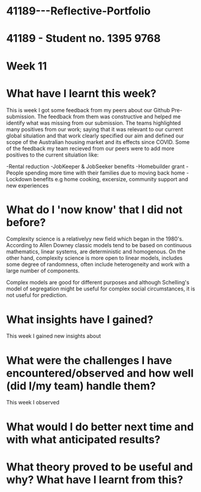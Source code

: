 # 41189---Reflective-Portfolio 

# 41189 - Student no. 1395 9768 

# Week 11

# What have I learnt this week? 

This is week I got some feedback from my peers about our Github Pre-submission. The feedback from them was constructive and helped me identify what was missing from our submission. The teams highlighted many positives from our work; saying that it was relevant to our current global situiation and that work clearly specified our aim and defined our scope of the Australian housing market and its effects since COVID. Some of the feedback my team recieved from our peers were to add more positives to the current situiation like:

-Rental reduction
-JobKeeper & JobSeeker benefits
-Homebuilder grant
-People spending more time with their families due to moving back home
-Lockdown benefits e.g home cooking, excersize, community support and new experiences

# What do I 'now know' that I did not before? 

Complexity science is a relativelyy new field which began in the 1980's. According to Allen Downey classic models tend to be based on continuous mathematics, linear systems, are deterministic and homogenous. On the other hand, complexity science is more open to linear models, includes some degree of randomness, often include heterogeneity and work with a large number of components. 


Complex models are good for different purposes and although Schelling's model of segregation might be useful for complex social circumstances, it is not useful for prediction.

# What insights have I gained? 

This week I gained new insights about 

# What were the challenges I have encountered/observed and how well (did I/my team) handle them? 

This week I observed  

# What would I do better next time and with what anticipated results? 

# What theory proved to be useful and why? What have I learnt from this? 
